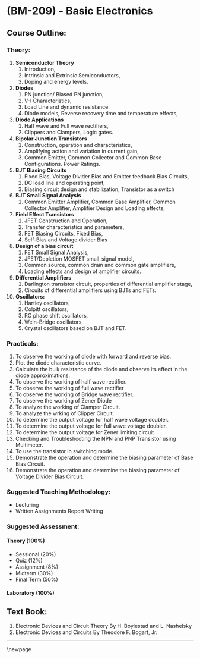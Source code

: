 
# **(BM-209) - Basic Electronics**

## **Course Outline:**

### **Theory:**

1. **Semiconductor Theory**
   1. Introduction,
   1. Intrinsic and Extrinsic Semiconductors,
   1. Doping and energy levels.
1. **Diodes**
   1. PN junction/ Biased PN junction,
   1. V-I Characteristics,
   1. Load Line and dynamic resistance.
   1. Diode models, Reverse recovery time and temperature effects,
1. **Diode Applications**
   1. Half wave and Full wave rectifiers,
   1. Clippers and Clampers, Logic gates.
1. **Bipolar Junction Transistors**
   1. Construction, operation and characteristics,
   1. Amplifying action and variation in current gain,
   1. Common Emitter, Common Collector and Common Base Configurations. Power Ratings.
1. **BJT Biasing Circuits**
   1. Fixed Bias, Voltage Divider Bias and Emitter feedback Bias Circuits,
   1. DC load line and operating point,
   1. Biasing circuit design and stabilization, Transistor as a switch
1. **BJT Small Signal Analysis**
   1. Common Emitter Amplifier, Common Base Amplifier, Common Collector Amplifier, Amplifier Design and Loading effects,
1. **Field Effect Transistors**
   1. JFET Construction and Operation,
   1. Transfer characteristics and parameters,
   1. FET Biasing Circuits, Fixed Bias,
   1. Self-Bias and Voltage divider Bias
1. **Design of a bias circuit**
   1. FET Small Signal Analysis,
   1. JFET/Depletion MOSFET small-signal model,
   1. Common source, common drain and common gate amplifiers,
   1. Loading effects and design of amplifier circuits.
1. **Differential Amplifiers**
   1. Darlington transistor circuit, properties of differential amplifier stage,
   1. Circuits of differential amplifiers using BJTs and FETs.
1. **Oscillators:**
   1. Hartley oscillators,
   1. Colpitt oscillators,
   1. RC phase shift oscillators,
   1. Wein-Bridge oscillators,
   1. Crystal oscillators based on BJT and FET.


### **Practicals:**

1.	To observe the working of diode with forward and reverse bias.
2. Plot the diode characteristic curve.
2. Calculate the bulk resistance of the diode and observe its effect in the diode approximations.
2. To observe the working of half wave rectifier.
2. To observe the working of full wave rectifier
2. To observe the working of Bridge wave rectifier.
2. To observe the working of Zener Diode
2. To analyze the working of Clamper Circuit.
2. To analyze the wrking of Clipper Circuit.
2. To determine the output voltage for half wave voltage doubler.
2. To determine the output voltage for full wave voltage doubler.
2. To determine the output voltage for Zener limiting circuit
2. Checking and Troubleshooting the NPN and PNP Transistor using Multimeter.
2. To use the transistor in switching mode.
2. Demonstrate the operation and determine the biasing parameter of Base Bias Circuit.
2. Demonstrate the operation and determine the biasing parameter of Voltage Divider Bias Circuit.

### **Suggested Teaching Methodology:**
- Lecturing
- Written Assignments Report Writing

### **Suggested Assessment:**

#### **Theory (100%)**

- Sessional (20%)
- Quiz (12%)
- Assignment (8%)
- Midterm (30%)
- Final Term (50%)

#### **Laboratory (100%)**

## **Text Book:**

1. Electronic Devices and Circuit Theory By H. Boylestad and L. Nashelsky
1. Electronic Devices and Circuits By Theodore F. Bogart, Jr.

___
\newpage